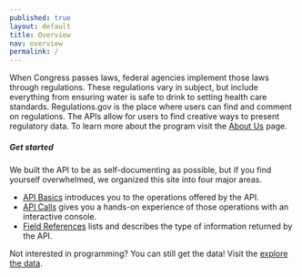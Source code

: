 ```yaml
---
published: true
layout: default
title: Overview
nav: overview
permalink: /
---
```

When Congress passes laws, federal agencies implement those laws through regulations. These regulations vary in subject, but include everything from ensuring water is safe to drink to setting health care standards. Regulations.gov is the place where users can find and comment on regulations. The APIs allow for users to find creative ways to present regulatory data. To learn more about the program visit the [About Us](http://www.regulations.gov/#!aboutProgram) page. 
##### Get started
We built the API to be as self-documenting as possible, but if you find yourself overwhelmed, we organized this site into four major areas.

- [API Basics](basics/) introduces you to the operations offered by the API.
- [API Calls](console/) gives you a hands-on experience of those operations with an interactive console.
- [Field References](fields/) lists and describes the type of information returned by the API.

<body id="overview"></body>

Not interested in programming? You can still get the data! Visit the [explore the data](URL_of_data).